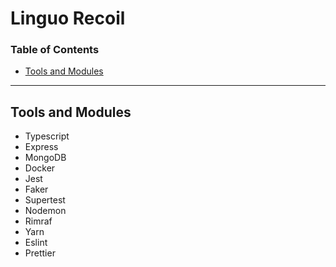# Linguo Recoil

### Table of Contents

- [Tools and Modules](#tools-and-modules)

---

## Tools and Modules

- Typescript
- Express
- MongoDB
- Docker
- Jest
- Faker
- Supertest
- Nodemon
- Rimraf
- Yarn
- Eslint
- Prettier
